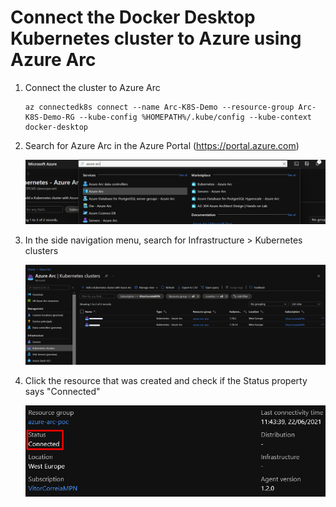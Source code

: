 # Connect the Docker Desktop Kubernetes cluster to Azure using Azure Arc

1. Connect the cluster to Azure Arc 

    ```code
    az connectedk8s connect --name Arc-K8S-Demo --resource-group Arc-K8S-Demo-RG --kube-config %HOMEPATH%/.kube/config --kube-context docker-desktop
    ```

2. Search for Azure Arc in the Azure Portal (https://portal.azure.com)

    ![Media1](./media/1.png)

3. In the side navigation menu, search for Infrastructure > Kubernetes clusters

    ![Media2](./media/2.png)

4. Click the resource that was created and check if the Status property says "Connected"

    ![Media3](./media/3.png)